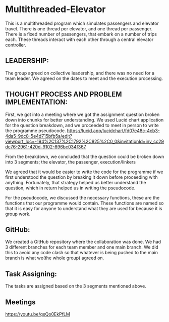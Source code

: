# Multithreaded-Elevator

This is a multithreaded program which simulates passengers and elevator travel. There is one thread per elevator, and one thread per passenger. There is a fixed number of passengers, that embark on a number of trips each. These threads interact with each other through a central elevator controller.

## LEADERSHIP: 
The group agreed on collective leadership, and there was no need for a team leader. We agreed on the dates to meet and the execution processing.



## THOUGHT PROCESS AND PROBLEM IMPLEMENTATION: 

First, we got into a meeting where we got the assignment question broken down into chunks for better understanding. We used Lucid chart application for the question breakdown, and we proceeded to meet in person to write the programme pseudocode.
https://lucid.app/lucidchart/fd07e48c-4cb3-4da5-9dc8-5e4d715bfb5a/edit?viewport_loc=-194%2C137%2C1792%2C825%2C0_0&invitationId=inv_cc29dc76-2961-420d-9102-896bc034f367

From the breakdown, we concluded that the question could be broken down into 3 segments; the elevator, the passenger, execution/linkers

We agreed that it would be easier to write the code for the programme if we first understood the question by breaking it down before proceeding with anything. Fortunately, that strategy helped us better understand the question, which in return helped us in writing the pseudocode.

For the pseudocode, we discussed the necessary functions, these are the functions that our programme would contain. These functions are named so that it is easy for anyone to understand what they are used for because it is group work.


## GitHub: 
We created a GitHub repository where the collaboration was done. We had 3 different branches for each team member and one main branch. We did this to avoid any code clash so that whatever is being pushed to the main branch is what we(the whole group) agreed on.

## Task Assigning: 
The tasks are assigned based on the 3 segments mentioned above.

## Meetings
https://youtu.be/qsQo0EkPfLM

